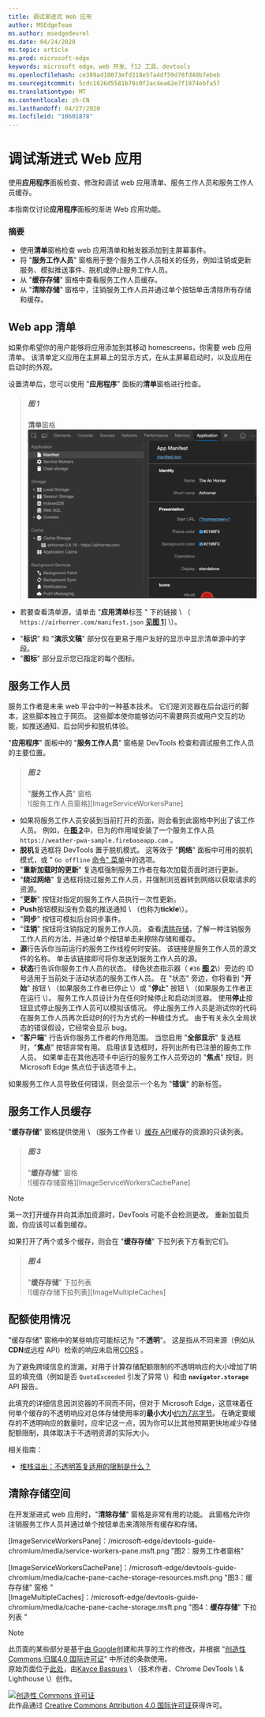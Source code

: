 ```yaml
---
title: 调试渐进式 Web 应用
author: MSEdgeTeam
ms.author: msedgedevrel
ms.date: 04/24/2020
ms.topic: article
ms.prod: microsoft-edge
keywords: microsoft edge、web 开发、f12 工具、devtools
ms.openlocfilehash: ce389ad10073efd318e5fa4df59d78fd40b7ebeb
ms.sourcegitcommit: 5cdc1626d5581b79c0f2ac4ea62e7f1974ebfa57
ms.translationtype: MT
ms.contentlocale: zh-CN
ms.lasthandoff: 04/27/2020
ms.locfileid: "10601878"
---
```

<!-- Copyright Kayce Basques 

   Licensed under the Apache License, Version 2.0 (the "License");
   you may not use this file except in compliance with the License.
   You may obtain a copy of the License at

       https://www.apache.org/licenses/LICENSE-2.0

   Unless required by applicable law or agreed to in writing, software
   distributed under the License is distributed on an "AS IS" BASIS,
   WITHOUT WARRANTIES OR CONDITIONS OF ANY KIND, either express or implied.
   See the License for the specific language governing permissions and
   limitations under the License.  -->  





# 调试渐进式 Web 应用   



使用**应用程序**面板检查、修改和调试 web 应用清单、服务工作人员和服务工作人员缓存。  

<!--Related Guides:  

*   [Progressive Web Apps](/web/progressive-web-apps)  -->

<!--TODO:  Link web "Progressive Web Apps" section when available. -->

本指南仅讨论**应用程序**面板的渐进 Web 应用功能。  <!--If you're looking for help on the other panes, check out the last section of this guide, [Other Application panel guides](#other-application-panel-guides).  -->

<!--TODO:  Link to sections when available. -->

### 摘要  

*   使用**清单**窗格检查 web 应用清单和触发器添加到主屏幕事件。  
*   将 "**服务工作人员**" 窗格用于整个服务工作人员相关的任务，例如注销或更新服务、模拟推送事件、脱机或停止服务工作人员。  
*   从 "**缓存存储**" 窗格中查看服务工作人员缓存。  
*   从 "**清除存储**" 窗格中，注销服务工作人员并通过单个按钮单击清除所有存储和缓存。  

## Web app 清单   

如果你希望你的用户能够将应用添加到其移动 homescreens，你需要 web 应用清单。  该清单定义应用在主屏幕上的显示方式，在从主屏幕启动时，以及应用在启动时的外观。  

<!--Related Guides:  

*   [Improve user experiences with a Web App Manifest](/web/fundamentals/web-app-manifest)  
*   [Using App Install Banners](/web/fundamentals/app-install-banners)  -->

<!--TODO:  Link to sections when available. -->

设置清单后，您可以使用 "**应用程序**" 面板的**清单**窗格进行检查。  

> ##### 图 1  
> **清单**窗格  
> ![清单窗格][ImageManifest]  

*   若要查看清单源，请单击 "**应用清单**标签 \" 下的链接 \ （ `https://airhorner.com/manifest.json` [**见图 1**](#figure-1)] \）。  
<!-- *   Press the **Add to homescreen** button to simulate an Add to Homescreen event.  Check out the next section for more information.  -->  
*   "**标识**" 和 "**演示文稿**" 部分仅在更易于用户友好的显示中显示清单源中的字段。  
*   "**图标**" 部分显示您已指定的每个图标。  

<!--### Simulate Add to Homescreen events   -->

<!--A web app can only be added to a homescreen when the site is visited at least twice, with at least five minutes between visits.  While developing or debugging your Add to Homescreen workflow, this criteria can be inconvenient.  
The **Add to homescreen** button on the **App Manifest** pane lets you simulate Add to Homescreen events whenever you want.  -->

<!--You can test out this feature with the [Microsoft I/O 2016 progressive web app](https://events.alpahabet.com/io2016/), which has proper support for Add to Homescreen.  Clicking on **Add to Homescreen** while the app is open prompts Microsoft Edge to display the "add this site to your shelf" banner, which is the desktop equivalent of the "add to homescreen" banner for mobile devices.  -->

<!--![add to desktop shelf][ImageDesktopShelf]  -->

<!--
> [!Tip]
> Keep the **Console** drawer open while simulating Add to Homescreen events.  The Console tells you if your manifest has any issues and logs other information about the Add to Homescreen lifecycle.  -->

<!--The **Add to Homescreen** feature cannot yet simulate the workflow for mobile devices.  Notice how the "add to shelf" prompt was triggered in the screenshot above, even though DevTools is in Device Mode.  However, if you can successfully add your app to your desktop shelf, then it'll work for mobile, too.  -->

<!-- TODO: Rework content after sample app is created. -->

<!--If you want to test out the genuine mobile experience, you can connect a real mobile device to DevTools via **remote debugging**, and then click the **Add to Homescreen** button \(on DevTools\) to trigger the "add to homescreen" prompt on the connected mobile device.  -->

<!--TODO:  Link Debug "remote debugging" sections when available. -->

## 服务工作人员   

服务工作者是未来 web 平台中的一种基本技术。  它们是浏览器在后台运行的脚本，这些脚本独立于网页。  这些脚本使你能够访问不需要网页或用户交互的功能，如推送通知、后台同步和脱机体验。  

<!--Related Guides:  

*   [Intro to Service Workers](/web/fundamentals/primers/service-worker)  
*   [Push Notifications: Timely, Relevant, and Precise](/web/fundamentals/push-notifications)  -->  

<!--TODO:  Link to sections when available. -->  

"**应用程序**" 面板中的 "**服务工作人员**" 窗格是 DevTools 检查和调试服务工作人员的主要位置。  

> ##### 图 2  
> "**服务工作人员**" 窗格  
> ![服务工作人员窗格][ImageServiceWorkersPane]  

*   如果将服务工作人员安装到当前打开的页面，则会看到此窗格中列出了该工作人员。  例如，在[**图 2**](#figure-2)中，已为的作用域安装了一个服务工作人员 `https://weather-pwa-sample.firebaseapp.com` 。  
*   **脱机**复选框将 DevTools 置于脱机模式。  这等效于 "**网络**" 面板中可用的脱机模式，或 " `Go offline` [命令" 菜单][DevtoolsCommandMenuIndex]中的选项。  
*   "**重新加载时的更新**" 复选框强制服务工作者在每次加载页面时进行更新。  
*   "**绕过网络**" 复选框将绕过服务工作人员，并强制浏览器转到网络以获取请求的资源。  
*   "**更新**" 按钮对指定的服务工作人员执行一次性更新。  
*   **Push**按钮模拟没有负载的推送通知 \ （也称为**tickle**\）。  
*   "**同步**" 按钮可模拟后台同步事件。  
*   "**注销**" 按钮将注销指定的服务工作人员。  查看[清除存储](#clear-storage)，了解一种注销服务工作人员的方法，并通过单个按钮单击来擦除存储和缓存。  
*   **源**行告诉你当前运行的服务工作线程何时安装。  该链接是服务工作人员的源文件的名称。  单击该链接即可将你发送到服务工作人员的源。  
*   **状态**行告诉你服务工作人员的状态。  绿色状态指示器（ `#36` [**图 2**](#figure-2)\）旁边的 ID 号适用于当前处于活动状态的服务工作人员。  在 "状态" 旁边，你将看到 "**开始**" 按钮 \ （如果服务工作者已停止 \）或 "**停止**" 按钮 \ （如果服务工作者正在运行 \）。  服务工作人员设计为在任何时候停止和启动浏览器。  使用**停止**按钮显式停止服务工作人员可以模拟该情况。  停止服务工作人员是测试你的代码在服务工作人员再次启动时的行为方式的一种极佳方式。  由于有关永久全局状态的错误假设，它经常会显示 bug。  
*   "**客户端**" 行告诉你服务工作者的作用范围。  当您启用 "**全部显示**" 复选框时，"**焦点**" 按钮非常有用。  启用该复选框时，将列出所有已注册的服务工作人员。  如果单击在其他选项卡中运行的服务工作人员旁边的 "**焦点**" 按钮，则 Microsoft Edge 焦点位于该选项卡上。  

如果服务工作人员导致任何错误，则会显示一个名为 "**错误**" 的新标签。  

<!--![service worker with errors][ImageServiceWorkerErrors]  -->

<!--TODO:  Capture Service Worker Errors sample when available. -->
<!--TODO:  Link Web "How tickle works" sections when available. -->

## 服务工作人员缓存 

"**缓存存储**" 窗格提供使用 \ （服务工作者 \）[缓存 API][MDNWebCacheAPI]缓存的资源的只读列表。  

> ##### 图 3  
> "**缓存存储**" 窗格  
> ![缓存存储窗格][ImageServiceWorkersCachePane]  

> [!NOTE]
> 第一次打开缓存并向其添加资源时，DevTools 可能不会检测更改。  重新加载页面，你应该可以看到缓存。  

如果打开了两个或多个缓存，则会在 "**缓存存储**" 下拉列表下方看到它们。  

> ##### 图 4  
> "**缓存存储**" 下拉列表  
> ![缓存存储下拉列表][ImageMultipleCaches]  

## 配额使用情况 

"缓存存储" 窗格中的某些响应可能标记为 "不**透明**"。  这是指从不同来源（例如从**CDN**或远程 API）检索的响应未启用[CORS][FetchHttpCorsProtocol] 。  

<!--TODO:  Link Web "CDN" section when available. -->  
<!--TODO:  Link Web "opaque" section when available. -->

为了避免跨域信息的泄漏，对用于计算存储配额限制的不透明响应的大小增加了明显的填充值（例如是否 `QuotaExceeded` 引发了异常 \）和由 **`navigator.storage`** API 报告。  

<!--TODO:  Link Estimating "`navigator.storage` API" sections when available. -->

此填充的详细信息因浏览器的不同而不同，但对于 Microsoft Edge，这意味着任何单个缓存的不透明响应对总体存储使用率的**最小大小**[约为7兆字节][ChromiumIssues796060#c17]。  在确定要缓存的不透明响应的数量时，应牢记这一点，因为你可以比其他预期更快地减少存储配额限制，具体取决于不透明资源的实际大小。  

相关指南：  

*   [堆栈溢出：不透明答复适用的限制是什么？][StackOverflowLimitationsForOpaqueResponses]  
<!--*   [Alphabet work container: Understanding Storage Quota](/web/tools/Alphabet-work-container/guides/storage-quota#beware_of_opaque_responses)  -->

<!--TODO:  Link Work container storage quota for opaque responses section when available. -->

## 清除存储空间 

在开发渐进式 web 应用时，"**清除存储**" 窗格是非常有用的功能。  此窗格允许你注销服务工作人员并通过单个按钮单击来清除所有缓存和存储。  <!--Check out the section below to learn more.  -->

<!--Related Guides:  

*   [Clear Storage](/iterate/manage-data/local-storage#clear-storage)  -->

<!--TODO:  Link to sections when available. -->

<!--## Other Application panel guides 

Check out the guides below for more help on the other panes of the **Application** panel.  

Related Guides:  

*   [Inspect page resources](/iterate/manage-data/page-resources)  
*   [Inspect and manage local storage and caches](/iterate/manage-data/local-storage)  -->

<!--TODO  -->

 



<!-- image links -->  

[ImageManifest]: /microsoft-edge/devtools-guide-chromium/media/manifest-pane.msft.png "图1：清单窗格"  
<!--[ImageDesktopShelf]: /microsoft-edge/devtools-guide-chromium/media/io.msft.png "Add to desktop shelf"  -->
[ImageServiceWorkersPane]：/microsoft-edge/devtools-guide-chromium/media/service-workers-pane.msft.png "图2：服务工作者窗格"  
<!--[ImageServiceWorkerErrors]: /microsoft-edge/devtools-guide-chromium/media/sw-error.msft.png "Service worker with errors"  -->
[ImageServiceWorkersCachePane]：/microsoft-edge/devtools-guide-chromium/media/cache-pane-cache-storage-resources.msft.png "图3：缓存存储" 窗格 "  
[ImageMultipleCaches]：/microsoft-edge/devtools-guide-chromium/media/cache-pane-cache-storage.msft.png "图4：**缓存存储**" 下拉列表 "  

<!-- links -->  

[DevtoolsCommandMenuIndex]: /microsoft-edge/devtools-guide-chromium/command-menu/index "通过 Microsoft Edge DevTools 命令菜单运行命令"  

[ChromiumIssues796060#c17]: https://bugs.chromium.org/p/chromium/issues/detail?id=796060#c17 "Chromium 问题796060：当分析代码位于 html 中时，缓存存储值将在每次刷新时上升"  

[FetchHttpCorsProtocol]: https://fetch.spec.whatwg.org/#http-cors-protocol  

[MDNWebCacheAPI]: https://developer.mozilla.org/docs/Web/API/Cache "缓存-Web Api |MDN"  

[StackOverflowLimitationsForOpaqueResponses]: https://stackoverflow.com/q/39109789/385997 "堆栈溢出：不透明答复适用的限制是什么？"  

<!--[WebEstimatingAvailableStorageSpace]: whats-new/2017/08/estimating-available-storage-space  -->
<!--[RemoteDebugging]: /debug/remote-debugging/remote-debugging  -->

<!--[WebHowPushWorks]: /web/fundamentals/push-notifications/how-push-works  -->  
<!--[WebGlossaryCDN]: /web/fundamentals/glossary#CDN  -->
<!--[WebGlossaryOpaque]: /web/fundamentals/glossary#opaque-response  -->

> [!NOTE]
> 此页面的某些部分是基于[由 Google][GoogleSitePolicies]创建和共享的工作的修改，并根据 "[创造性 Commons 归属4.0 国际许可证][CCA4IL]" 中所述的条款使用。  
> 原始页面位于[此处](https://developers.google.com/web/tools/chrome-devtools/progressive-web-apps)，由[Kayce Basques][KayceBasques] \ （技术作者、Chrome DevTools \ & Lighthouse \）创作。  

[![创造性 Commons 许可证][CCby4Image]][CCA4IL]  
此作品通过 [Creative Commons Attribution 4.0 国际许可证][CCA4IL]获得许可。  

[CCA4IL]: https://creativecommons.org/licenses/by/4.0  
[CCby4Image]: https://i.creativecommons.org/l/by/4.0/88x31.png  
[GoogleSitePolicies]: https://developers.google.com/terms/site-policies  
[KayceBasques]: https://developers.google.com/web/resources/contributors/kaycebasques  
